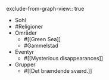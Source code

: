 exclude-from-graph-view:: true

- Sohl
- #Religioner
- Områder
	- #[[Green Sea]]
	- #Gammelstad
- Eventyr
	- #[[Mysterious disappearances]]
- Grupper
	- #[[Det brændende sværd.]]